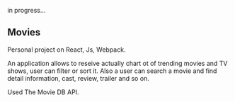 in progress...

## Movies

Personal project on React, Js, Webpack.

An application allows to reseive actually chart ot of trending movies and TV
shows, user can filter or sort it. Also a user can search a movie and find
detail information, cast, review, trailer and so on.

Used The Movie DB API.
